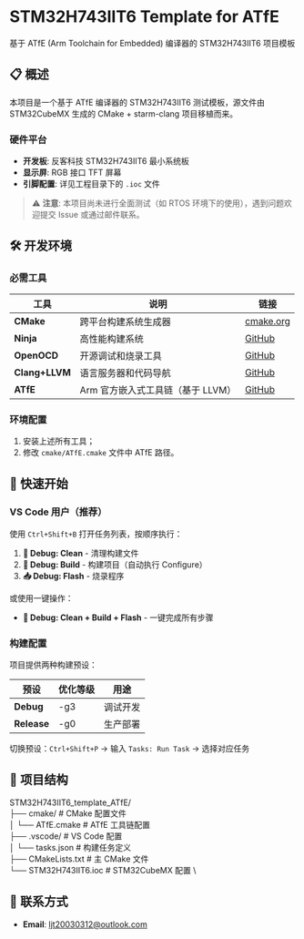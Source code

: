 # STM32H743IIT6 Template for ATfE

基于 ATfE (Arm Toolchain for Embedded) 编译器的 STM32H743IIT6 项目模板

## 📋 概述

本项目是一个基于 ATfE 编译器的 STM32H743IIT6 测试模板，源文件由 STM32CubeMX 生成的 CMake + starm-clang 项目移植而来。

### 硬件平台
- **开发板**: 反客科技 STM32H743IIT6 最小系统板
- **显示屏**: RGB 接口 TFT 屏幕
- **引脚配置**: 详见工程目录下的 `.ioc` 文件

> ⚠️ **注意**: 本项目尚未进行全面测试（如 RTOS 环境下的使用），遇到问题欢迎提交 Issue 或通过邮件联系。

## 🛠️ 开发环境

### 必需工具

| 工具 | 说明 | 链接 |
|------|------|------|
| **CMake** | 跨平台构建系统生成器 | [cmake.org](https://cmake.org/) |
| **Ninja** | 高性能构建系统 | [GitHub](https://github.com/ninja-build/ninja) |
| **OpenOCD** | 开源调试和烧录工具 | [GitHub](https://github.com/openocd-org/openocd) |
| **Clang+LLVM** | 语言服务器和代码导航 | [GitHub](https://github.com/llvm/llvm-project) |
| **ATfE** | Arm 官方嵌入式工具链（基于 LLVM） | [GitHub](https://github.com/arm/arm-toolchain) |

### 环境配置

1. 安装上述所有工具；
2. 修改 `cmake/ATfE.cmake` 文件中 ATfE 路径。

## 🚀 快速开始

### VS Code 用户（推荐）

使用 `Ctrl+Shift+B` 打开任务列表，按顺序执行：

1. **🧹 Debug: Clean** - 清理构建文件
2. **🔨 Debug: Build** - 构建项目（自动执行 Configure）
3. **📥 Debug: Flash** - 烧录程序

或使用一键操作：
- **🚀 Debug: Clean + Build + Flash** - 一键完成所有步骤

### 构建配置

项目提供两种构建预设：

| 预设 | 优化等级 | 用途 |
|------|----------|------|
| **Debug** | -g3 | 调试开发 |
| **Release** | -g0 | 生产部署 |

切换预设：`Ctrl+Shift+P` → 输入 `Tasks: Run Task` → 选择对应任务

## 📁 项目结构

STM32H743IIT6_template_ATfE/ \
├── cmake/ # CMake 配置文件 \
│ └── ATfE.cmake # ATfE 工具链配置 \
├── .vscode/ # VS Code 配置 \
│ └── tasks.json # 构建任务定义 \
├── CMakeLists.txt # 主 CMake 文件 \
└── STM32H743IIT6.ioc # STM32CubeMX 配置 \

## 📧 联系方式

- **Email**: ljt20030312@outlook.com
